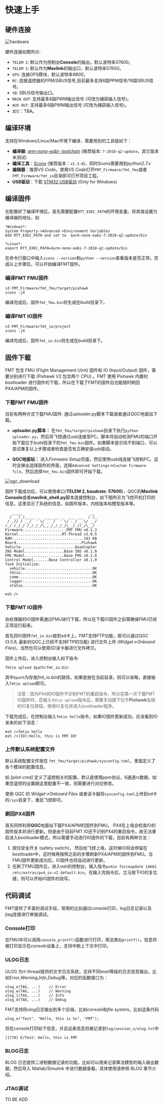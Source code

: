 # 快速上手

## 硬件连接
![hardware](figures/hardware.png)

硬件连接如图所示:

- `TELEM 2`: 默认作为控制台**Console**的输出，默认波特率*57600*。
- `TELEM 1`: 默认作为**Mavlink**的输出口，默认波特率*57600*。
- `GPS`: 连接GPS模块，默认波特率*9600*。
- `RC`: 连接遥控器的*PPM*/*SBUS*信号,目前最多支持8路PPM信号/16路SBUS信号。
- `SB`: SBUS信号输出口。
- `MAIN OUT`: 支持最多8路PWM输出信号 (可改为捕获输入信号)。
- `AUX OUT`: 支持最多6路PWM输出信号 (可改为捕获输入信号)。
- `其它`：TBA。

## 编译环境
支持在Windows/Linux/Mac环境下编译，需要用到的工具链如下：

- **编译器**: [*arm-none-eabi- toolchain*](https://developer.arm.com/tools-and-software/open-source-software/developer-tools/gnu-toolchain/gnu-rm/downloads) (推荐版本: `7-2018-q2-update`，其它版本未测试)
- **编译工具**：[*Scons*](https://sourceforge.net/projects/scons/files/scons/2.3.6/) (推荐版本：`v2.3.6`)，同时*Scons*需要用到*python2.7.x*
- **编辑器**：推荐*VS Code*。使用*VS Code*打开`FMT_Firmware/fmt_fmu`或者`FMT_Firmware/fmt_io`目录即可打开项目工程。
- **USB驱动**：下载 [STM32 USB驱动](https://www.st.com/en/development-tools/stsw-stm32102.html) (Only for Windows)

## 编译固件
在配置好了编译环境后，首先需要配置`RTT_EXEC_PATH`的环境变量。将其值设置为编译器的地址，如

```
*Windows*:
System Property->Advanced->Environment Variables
Add RTT_EXEC_PATH and set to  $arm-none-eabi-7-2018-q2-update/bin

*Linux*:
export RTT_EXEC_PATH=$arm-none-eabi-7-2018-q2-update/bin
```

在命令行窗口中输入`scons --version`和`python --version`查看版本是否正常。完成以上步骤后，可以开始编译FMT固件。

### 编译**FMT FMU**固件
```
cd FMT_Firmware/fmt_fmu/target/pixhawk
scons -j4
```
编译完成后，固件`fmt_fmu.bin`将生成在*build*目录下。

### 编译**FMT IO**固件
```
cd FMT_Firmware/fmt_io/project
scons -j4
```
编译完成后，固件`fmt_io.bin`将生成在*build*目录下。

## 固件下载
FMT 包含 FMU (Flight Management Uinit) 固件和 IO (Input/Output) 固件，需要分别进行下载 (Pixhawk V2 包含两个 CPU) 。FMT 使用 Pixhawk 内置的 bootloader 进行固件的下载，所以在下载了FMT的固件后也能随时刷回PX4/APM的固件。

### 下载FMT FMU固件
目前有两种方式下载FMU固件: 通过*uploader.py*脚本下载或者通过*QGC*地面站下载。

- **uploader.py脚本：**
在`fmt_fmu/target/pixhawk`目录下执行`python uploader.py`，然后将飞控通过usb连接至PC。脚本将自动检测FMU的端口开始下载位于*build*目录下的`fmt_fmu.bin`固件。如果脚本提示找不到端口，可以尝试重复以上步骤或者检查是否有正确安装usb驱动。

- **QGC地面站：**
进入*Firmware Setup*页面，然后使用usb线连接飞控和PC。这时会弹出选择固件的界面，选择`Advanced Settings`->`Custom firmware file`，然后选择`fmt_fmu.bin`固件即可开始下载。

![qgc_download](figures/qgc_download.png)

固件下载成功后，可以使用串口(**TELEM 2, baudrate: 57600**)，QGC的**Mavlink Console**或者**mavlink_shell.py**脚本连接控制台，如下图所示为飞控开机打印的信息，这里显示了系统的信息，如固件版本，内核版本和模型版本等。

```
   _____                               __
  / __(_)_____ _  ___ ___ _  ___ ___  / /_
 / _// / __/  ' \/ _ `/  ' \/ -_) _ \/ __/
/_/ /_/_/ /_/_/_/\_,_/_/_/_/\__/_//_/\__/
Firmware....................FMT FMU v0.1.3
Kernel....................RT-Thread v3.0.5
RAM.................................192 KB
Board..............................Pixhawk
Vehicle.........................Quadcopter
INS Model..................Base INS v0.1.0
FMS Model..................Base FMS v0.1.0
Control Model.......Base Controller v0.1.0
Task Initialize:
  vehicle...............................OK
  fmtio.................................OK
  comm..................................OK
  logger................................OK
  status................................OK

msh />
```

### 下载FMT IO固件
协处理器的IO固件需通过FMU进行下载，所以在下载IO固件之前需确保FMU已经正常运行起来。

首先将IO固件`fmt_io.bin`放到sd卡上。FMT支持FTP功能，故可以通过QGC (3.5.6, 最新的QGC上已经不支持FTP的功能) 进行文件上传 (*Widget->Onboard Files*)，当然也可以使用SD读卡器进行文件拷贝。

固件上传后，进入控制台输入如下指令:
```
fmtio upload $path/fmt_io.bin
```
其中`$path`为存放*fmt_io.bin*的路径，如果是放在当前目录，则可以省略，直接输入`fmtio upload`即可。

>  注意：因为PX4的IO固件不识别FMT的重启指令，所以在第一次下载FMT IO固件时，在输入`fmtio upload`指令后，需要手动按下位于**Pixhawk**右侧的IO复位按钮，使得IO复位并进入bootloader程序。

下载完成后，在控制台输入`fmtio hello`指令，如果IO固件更新成功，应该看到IO发来的如下消息：

```shell
msh />fmtio hello
msh />[IO]:Hello, this is FMT IO!
```

### 上传默认系统配置文件
默认系统配置文件放在 `fmt_fmu/target/pixhawk/sysconfig.toml`，里面定义了各个模块的配置信息。

如 *[pilot-cmd]* 定义了遥控相关的配置，默认是使用ppm协议，6通道rc数据。如果您遥控的设置跟这里配置不一致，则需要进行对应修改。

使用 QGC 的 *Widget->Onboard Files* 或者读卡器将`sysconfig.toml`上传到sd卡的`/sys`目录下，重启飞控即可。

### 刷回PX4固件
首先同样利用**QGC**地面站下载PX4/APM的固件到FMU。 PX4在上电会检查IO的固件版本并进行更新。但是由于目前FMT IO还不识别PX4的重启指令，故无法重启进入bootloader模式，所以需要手动进行IO固件的下载，目前有两种方法：

1. 按住安全开关 (safety switch)， 然后给飞控上电，这时候IO将会停留在bootloader中，这时候再按照之前的步骤刷新PX4/APM的固件到FMU。当FMU固件更新成功后，IO固件也将自动进行更新。
2. 在刷了FMU固件后，进入nsh的控制台，输入指令`px4io forceupdate 14662 /etc/extras/px4_io-v2_default.bin`，在输入完指令后，立马按下IO的复位键，则可以开始IO固件的烧写。

## 代码调试
FMT提供了丰富的调试手段，常用的比如通过console打印，log日志记录以及jtag连接进行单独调试。

### Console打印
在FMU中可以调用`console_printf()`函数进行打印，用法类似`printf()`。信息将被打印显示在*console*设备上，支持中断上下文中打印。

### ULOG日志
ULOG 为rt-thread提供的文字日志系统，支持不同level等级的日志信息输出，比如*Error*,*Warning*,*Info*,*Debug*等，对应的函数接口为：
```
ulog_e(TAG, ...)	// Error
ulog_w(TAG, ...)	// Warning
ulog_i(TAG, ...)	// Info
ulog_d(TAG, ...)	// Debug
```
FMT支持将ulog日志输出到多个后端，比如*console*和*file system*。比如这条代码
```
ulog_e("Test", "Hello, this is %s", "FMT");
```
将在*console*打印如下信息，并且这条信息将被记录到`log/session_x/ulog.txt`中
```
[1770] E/Test: Hello, this is FMT
```

### BLOG日志
BLOG 日志提供二进制数据记录的功能。比如可以用来记录算法模型的输入输出数据，然后导入 Matlab/Simulink 中进行数据查看。具体使用请参照 BLOG 章节介绍。

### JTAG调试
TO BE ADD

